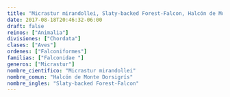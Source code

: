 ```yaml
---
title: "Micrastur mirandollei, Slaty-backed Forest-Falcon, Halcón de Monte Dorsigrís"
date: 2017-08-18T20:46:32-06:00
draft: false
reinos: ["Animalia"]
divisiones: ["Chordata"]
clases: ["Aves"]
ordenes: ["Falconiformes"]
familias: ["Falconidae "]
generos: ["Micrastur"]
nombre_cientifico: "Micrastur mirandollei"
nombre_comun: "Halcón de Monte Dorsigrís"
nombre_ingles: "Slaty-backed Forest-Falcon"
---
```

